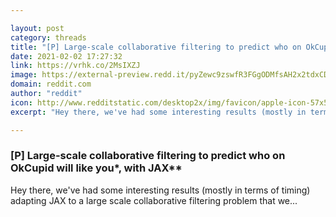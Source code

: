 ```yaml
---

layout: post
category: threads
title: "[P] Large-scale collaborative filtering to predict who on OkCupid will like you*, with JAX**"
date: 2021-02-02 17:27:32
link: https://vrhk.co/2MsIXZJ
image: https://external-preview.redd.it/pyZewc9zswfR3FGgODMfsAH2x2tdxCDm4SFIwo8_J_s.jpg?width=1200&height=628.272251309&auto=webp&crop=1200:628.272251309,smart&s=92aec69870f16d97c622ffe35bae1e48dec66501
domain: reddit.com
author: "reddit"
icon: http://www.redditstatic.com/desktop2x/img/favicon/apple-icon-57x57.png
excerpt: "Hey there, we've had some interesting results (mostly in terms of timing) adapting JAX to a large scale collaborative filtering problem that we..."

---
```


### [P] Large-scale collaborative filtering to predict who on OkCupid will like you*, with JAX**

Hey there, we've had some interesting results (mostly in terms of timing) adapting JAX to a large scale collaborative filtering problem that we...